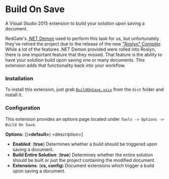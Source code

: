 # Build On Save

A Visual Studio 2015 extension to build your solution upon saving a document.

RedGate's [.NET Demon](https://www.red-gate.com/products/dotnet-development/dotnet-demon/) used to perform this task for us, but unfortunately they've retired the project due to the release of the new ["Roslyn" Compiler](https://en.wikipedia.org/wiki/.NET_Compiler_Platform).  While a lot of the features .NET Demon provided were rolled into Roslyn, there is one important feature that they missed.  That feature is the ability to have your solution build upon saving one or many documents.  This extension adds that functionality back into your workflow.


### Installation
To install this extension, just grab [`BuildOnSave.vsix`](/dist/BuildOnSave.vsix?raw=true) from the `dist` folder and install it.


### Configuration
This extension provides an options page located under `Tools -> Options -> Build On Save`.

**Options**: [(**&lt;default&gt;**) &lt;description&gt;]
- **Enabled**: (**true**)  Determines whether a build should be triggered upon saving a document.
- **Build Entire Solution**: (**true**)  Determines whether the entire solution should be built or just the project containing the modified document.
- **Extensions**: (**cs, config**)  Document extensions which trigger a build upon saving a document.
